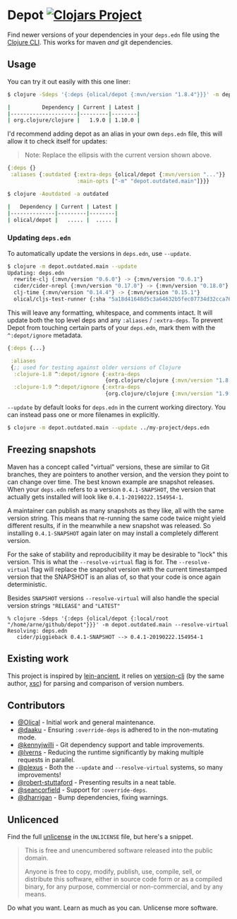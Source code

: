 # Depot [![Clojars Project](https://img.shields.io/clojars/v/olical/depot.svg)](https://clojars.org/olical/depot)

Find newer versions of your dependencies in your `deps.edn` file using the [Clojure CLI][cli]. This works for maven _and_ git dependencies.

## Usage

You can try it out easily with this one liner:

```bash
$ clojure -Sdeps '{:deps {olical/depot {:mvn/version "1.8.4"}}}' -m depot.outdated.main

|          Dependency | Current | Latest |
|---------------------|---------|--------|
| org.clojure/clojure |   1.9.0 | 1.10.0 |
```

I'd recommend adding depot as an alias in your own `deps.edn` file, this will allow it to check itself for updates:

> Note: Replace the ellipsis with the current version shown above.

```clojure
{:deps {}
 :aliases {:outdated {:extra-deps {olical/depot {:mvn/version "..."}}
                      :main-opts ["-m" "depot.outdated.main"]}}}
```

```bash
$ clojure -Aoutdated -a outdated

|   Dependency | Current | Latest |
|--------------|---------|--------|
| olical/depot |   ..... |  ..... |
```

### Updating `deps.edn`

To automatically update the versions in `deps.edn`, use `--update`.

```bash
$ clojure -m depot.outdated.main --update
Updating: deps.edn
  rewrite-clj {:mvn/version "0.6.0"} -> {:mvn/version "0.6.1"}
  cider/cider-nrepl {:mvn/version "0.17.0"} -> {:mvn/version "0.18.0"}
  clj-time {:mvn/version "0.14.4"} -> {:mvn/version "0.15.1"}
  olical/cljs-test-runner {:sha "5a18d41648d5c3a64632b5fec07734d32cca7671"} -> {:sha "da9710b389782d4637ef114176f6e741225e16f0"}
```

This will leave any formatting, whitespace, and comments intact. It will update
both the top level deps and any `:aliases` / `:extra-deps`. To prevent Depot
from touching certain parts of your `deps.edn`, mark them with the
`^:depot/ignore` metadata.

``` clojure
{:deps {...}

 :aliases
 {;; used for testing against older versions of Clojure
  :clojure-1.8 ^:depot/ignore {:extra-deps
                               {org.clojure/clojure {:mvn/version "1.8.0"}}}
  :clojure-1.9 ^:depot/ignore {:extra-deps
                               {org.clojure/clojure {:mvn/version "1.9.0"}}}}}
```

`--update` by default looks for `deps.edn` in the current working directory. You
can instead pass one or more filenames in explicitly.

``` bash
$ clojure -m depot.outdated.main --update ../my-project/deps.edn
```

## Freezing snapshots

Maven has a concept called "virtual" versions, these are similar to Git branches, they are pointers to another version, and the version they point to can change over time. The best known example are snapshot releases. When your `deps.edn` refers to a version `0.4.1-SNAPSHOT`, the version that actually gets installed will look like `0.4.1-20190222.154954-1`.

A maintainer can publish as many snapshots as they like, all with the same version string. This means that re-running the same code twice might yield different results, if in the meanwhile a new snapshot was released. So installing `0.4.1-SNAPSHOT` again later on may install a completely different version.

For the sake of stability and reproducibility it may be desirable to "lock" this version. This is what the `--resolve-virtual` flag is for. The `--resolve-virtual` flag will replace the snapshot version with the current timestamped version that the SNAPSHOT is an alias of, so that your code is once again deterministic.

Besides `SNAPSHOT` versions `--resolve-virtual` will also handle the special version strings `"RELEASE"` and `"LATEST"`

```
% clojure -Sdeps '{:deps {olical/depot {:local/root "/home/arne/github/depot"}}}' -m depot.outdated.main --resolve-virtual
Resolving: deps.edn
   cider/piggieback 0.4.1-SNAPSHOT --> 0.4.1-20190222.154954-1
```

## Existing work

This project is inspired by [lein-ancient][], it relies on [version-clj][] (by the same author, [xsc][]) for parsing and comparison of version numbers.

## Contributors

 * [@Olical](https://github.com/Olical) - Initial work and general maintenance.
 * [@daaku](https://github.com/daaku) - Ensuring `:override-deps` is adhered to in the non-mutating mode.
 * [@kennyjwilli](https://github.com/kennyjwilli) - Git dependency support and table improvements.
 * [@lverns](https://github.com/lverns) - Reducing the runtime significantly by making multiple requests in parallel.
 * [@plexus](https://github.com/plexus) - Both the `--update` and `--resolve-virtual` systems, so many improvements!
 * [@robert-stuttaford](https://github.com/robert-stuttaford) - Presenting results in a neat table.
 * [@seancorfield](https://github.com/seancorfield) - Support for `:override-deps`.
 * [@dharrigan](https://github.com/dharrigan) - Bump dependencies, fixing warnings.

## Unlicenced

Find the full [unlicense][] in the `UNLICENSE` file, but here's a snippet.

>This is free and unencumbered software released into the public domain.
>
>Anyone is free to copy, modify, publish, use, compile, sell, or distribute this software, either in source code form or as a compiled binary, for any purpose, commercial or non-commercial, and by any means.

Do what you want. Learn as much as you can. Unlicense more software.

[unlicense]: http://unlicense.org/
[lein-ancient]: https://github.com/xsc/lein-ancient
[version-clj]: https://github.com/xsc/version-clj
[xsc]: https://github.com/xsc
[cli]: https://clojure.org/guides/deps_and_cli
